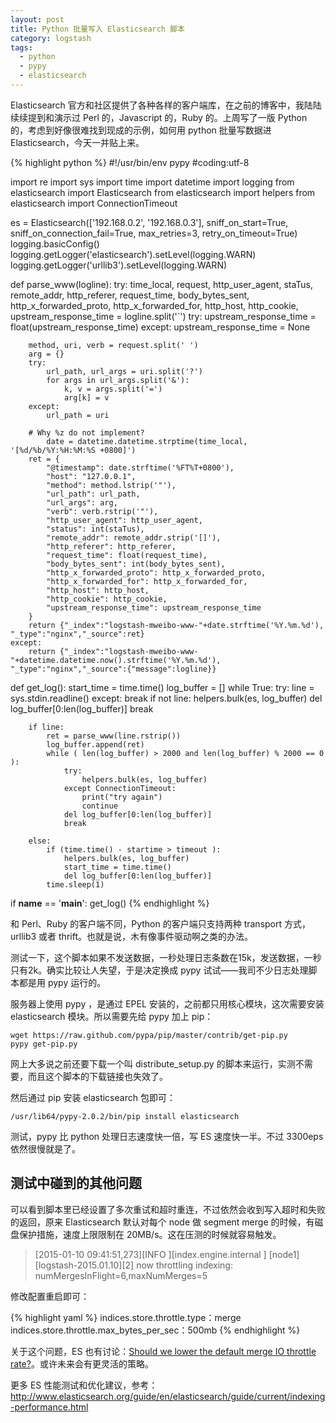 ```yaml
---
layout: post
title: Python 批量写入 Elasticsearch 脚本
category: logstash
tags:
  - python
  - pypy
  - elasticsearch
---
```


Elasticsearch 官方和社区提供了各种各样的客户端库，在之前的博客中，我陆陆续续提到和演示过 Perl 的，Javascript 的，Ruby 的。上周写了一版 Python 的，考虑到好像很难找到现成的示例，如何用 python 批量写数据进 Elasticsearch，今天一并贴上来。

{% highlight python %}
#!/usr/bin/env pypy
#coding:utf-8

import re
import sys
import time
import datetime
import logging
from elasticsearch import Elasticsearch
from elasticsearch import helpers
from elasticsearch import ConnectionTimeout

es = Elasticsearch(['192.168.0.2', '192.168.0.3'], sniff_on_start=True, sniff_on_connection_fail=True, max_retries=3, retry_on_timeout=True)
logging.basicConfig()
logging.getLogger('elasticsearch').setLevel(logging.WARN)
logging.getLogger('urllib3').setLevel(logging.WARN)

def parse_www(logline):
	try:
		time_local, request, http_user_agent, staTus, remote_addr, http_referer, request_time, body_bytes_sent, http_x_forwarded_proto, http_x_forwarded_for, http_host, http_cookie, upstream_response_time = logline.split('`')
		try:
			upstream_response_time = float(upstream_response_time)
		except:
			upstream_response_time = None

		method, uri, verb = request.split(' ')
		arg = {}
		try:
			url_path, url_args = uri.split('?')
			for args in url_args.split('&'):
				k, v = args.split('=')
				arg[k] = v
		except:
			url_path = uri

		# Why %z do not implement?
	        date = datetime.datetime.strptime(time_local, '[%d/%b/%Y:%H:%M:%S +0800]')
		ret = {
			"@timestamp": date.strftime('%FT%T+0800'),
			"host": "127.0.0.1",
			"method": method.lstrip('"'),
			"url_path": url_path,
			"url_args": arg,
			"verb": verb.rstrip('"'),
			"http_user_agent": http_user_agent,
			"status": int(staTus),
			"remote_addr": remote_addr.strip('[]'),
			"http_referer": http_referer,
			"request_time": float(request_time),
			"body_bytes_sent": int(body_bytes_sent),
			"http_x_forwarded_proto": http_x_forwarded_proto,
			"http_x_forwarded_for": http_x_forwarded_for,
			"http_host": http_host,
			"http_cookie": http_cookie,
			"upstream_response_time": upstream_response_time
		}
		return {"_index":"logstash-mweibo-www-"+date.strftime('%Y.%m.%d'), "_type":"nginx","_source":ret}
	except:
		return {"_index":"logstash-mweibo-www-"+datetime.datetime.now().strftime('%Y.%m.%d'), "_type":"nginx","_source":{"message":logline}}

def get_log():
    start_time = time.time()
    log_buffer = []
    while True:
        try:
            line = sys.stdin.readline()
        except:
            break
        if not line:
            helpers.bulk(es, log_buffer)
            del log_buffer[0:len(log_buffer)]
            break

        if line:
            ret = parse_www(line.rstrip())
            log_buffer.append(ret)
            while ( len(log_buffer) > 2000 and len(log_buffer) % 2000 == 0 ):
                try:
                    helpers.bulk(es, log_buffer)
                except ConnectionTimeout:
                    print("try again")
                    continue
                del log_buffer[0:len(log_buffer)]
                break

        else:
            if (time.time() - startime > timeout ):
                helpers.bulk(es, log_buffer)
                start_time = time.time()
                del log_buffer[0:len(log_buffer)]
            time.sleep(1)

if __name__ == '__main__':
    get_log()
{% endhighlight %}

和 Perl、Ruby 的客户端不同，Python 的客户端只支持两种 transport 方式，urllib3 或者 thrift。也就是说，木有像事件驱动啊之类的办法。

测试一下，这个脚本如果不发送数据，一秒处理日志条数在15k，发送数据，一秒只有2k。确实比较让人失望，于是决定换成 pypy 试试——我司不少日志处理脚本都是用 pypy 运行的。

服务器上使用 pypy ，是通过 EPEL 安装的，之前都只用核心模块，这次需要安装 elasticsearch 模块。所以需要先给 pypy 加上 pip：

    wget https://raw.github.com/pypa/pip/master/contrib/get-pip.py
    pypy get-pip.py

网上大多说之前还要下载一个叫 distribute_setup.py 的脚本来运行，实测不需要，而且这个脚本的下载链接也失效了。

然后通过 pip 安装 elasticsearch 包即可：

    /usr/lib64/pypy-2.0.2/bin/pip install elasticsearch

测试，pypy 比 python 处理日志速度快一倍，写 ES 速度快一半。不过 3300eps 依然很慢就是了。

## 测试中碰到的其他问题

可以看到脚本里已经设置了多次重试和超时重连，不过依然会收到写入超时和失败的返回，原来 Elasticsearch 默认对每个 node 做 segment merge 的时候，有磁盘保护措施，速度上限限制在 20MB/s。这在压测的时候就容易触发。

> [2015-01-10 09:41:51,273][INFO ][index.engine.internal ] [node1][logstash-2015.01.10][2] now throttling indexing: numMergesInFlight=6,maxNumMerges=5

修改配置重启即可：

{% highlight yaml %}
indices.store.throttle.type：merge
indices.store.throttle.max_bytes_per_sec：500mb
{% endhighlight %}

关于这个问题，ES 也有讨论：[Should we lower the default merge IO throttle rate?](https://github.com/elasticsearch/elasticsearch/issues/6081)。或许未来会有更灵活的策略。

更多 ES 性能测试和优化建议，参考：<http://www.elasticsearch.org/guide/en/elasticsearch/guide/current/indexing-performance.html>
